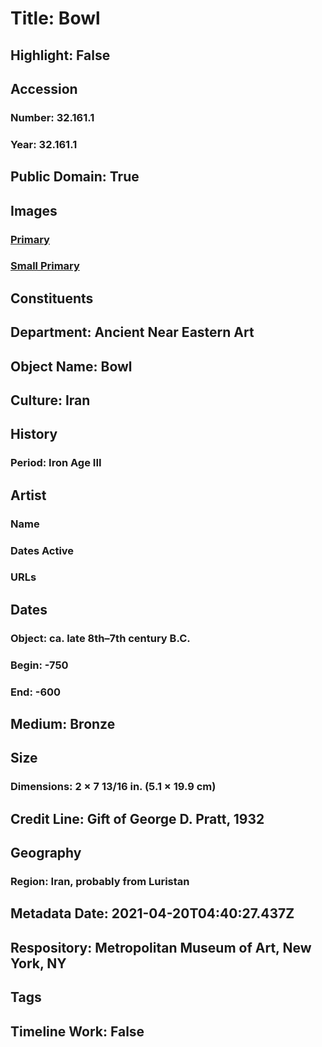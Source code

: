 # Title: Bowl
## Highlight: False
## Accession
### Number: 32.161.1
### Year: 32.161.1
## Public Domain: True
## Images
### [Primary](https://images.metmuseum.org/CRDImages/an/original/me32_161_1.jpg)
### [Small Primary](https://images.metmuseum.org/CRDImages/an/web-large/me32_161_1.jpg)
## Constituents
## Department: Ancient Near Eastern Art
## Object Name: Bowl
## Culture: Iran
## History
### Period: Iron Age III
## Artist
### Name
### Dates Active
### URLs
## Dates
### Object: ca. late 8th–7th century B.C.
### Begin: -750
### End: -600
## Medium: Bronze
## Size
### Dimensions: 2 × 7 13/16 in. (5.1 × 19.9 cm)
## Credit Line: Gift of George D. Pratt, 1932
## Geography
### Region: Iran, probably from Luristan
## Metadata Date: 2021-04-20T04:40:27.437Z
## Respository: Metropolitan Museum of Art, New York, NY
## Tags
## Timeline Work: False